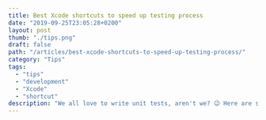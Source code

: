 ```yaml
---
title: Best Xcode shortcuts to speed up testing process
date: "2019-09-25T23:05:28+0200"
layout: post
thumb: "./tips.png"
draft: false
path: "/articles/best-xcode-shortcuts-to-speed-up-testing-process/"
category: "Tips"
tags:
  - "tips"
  - "development"
  - "Xcode"
  - "shortcut"
description: "We all love to write unit tests, aren't we? 😉 Here are some really useful shortcuts to improve your productivity."
---
```


<!-- https://www.mokacoding.com/blog/xcode-testing-shortcuts/ -->